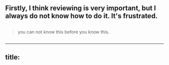 ## Firstly, I think reviewing is very important, but I always do not know how to do it. It's frustrated.
## 
> you can not know this before you know this.
##
##
---
title: 
---

##